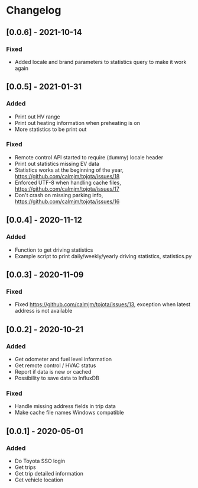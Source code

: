 # Changelog

## [0.0.6] - 2021-10-14

### Fixed

- Added locale and brand parameters to statistics query to make it work again

## [0.0.5] - 2021-01-31

### Added

- Print out HV range
- Print out heating information when preheating is on
- More statistics to be print out

### Fixed

- Remote control API started to require (dummy) locale header
- Print out statistics missing EV data
- Statistics works at the beginning of the year, https://github.com/calmjm/tojota/issues/18
- Enforced UTF-8 when handling cache files, https://github.com/calmjm/tojota/issues/17
- Don't crash on missing parking info, https://github.com/calmjm/tojota/issues/16

## [0.0.4] - 2020-11-12

### Added

- Function to get driving statistics
- Example script to print daily/weekly/yearly driving statistics, statistics.py

## [0.0.3] - 2020-11-09

### Fixed

- Fixed https://github.com/calmjm/tojota/issues/13, exception when latest address is not available

## [0.0.2] - 2020-10-21

### Added

- Get odometer and fuel level information
- Get remote control / HVAC status
- Report if data is new or cached
- Possibility to save data to InfluxDB

### Fixed

- Handle missing address fields in trip data
- Make cache file names Windows compatible

## [0.0.1] - 2020-05-01

### Added

- Do Toyota SSO login
- Get trips
- Get trip detailed information
- Get vehicle location
